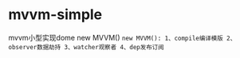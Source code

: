# mvvm-simple
mvvm小型实现dome
new MVVM()
`
new MVVM():
1、compile编译模版
2、observer数据劫持
3、watcher观察者
4、dep发布订阅
`